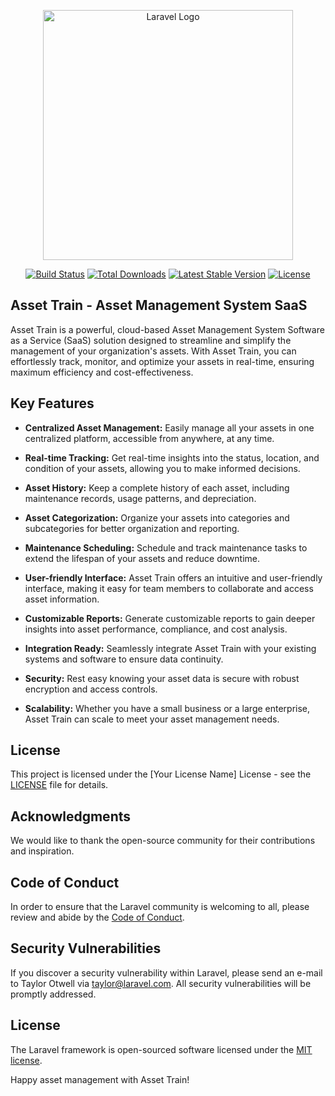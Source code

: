 <p align="center"><a href="https://laravel.com" target="_blank"><img src="https://raw.githubusercontent.com/laravel/art/master/logo-lockup/5%20SVG/2%20CMYK/1%20Full%20Color/laravel-logolockup-cmyk-red.svg" width="400" alt="Laravel Logo"></a></p>

<p align="center">
<a href="https://github.com/laravel/framework/actions"><img src="https://github.com/laravel/framework/workflows/tests/badge.svg" alt="Build Status"></a>
<a href="https://packagist.org/packages/laravel/framework"><img src="https://img.shields.io/packagist/dt/laravel/framework" alt="Total Downloads"></a>
<a href="https://packagist.org/packages/laravel/framework"><img src="https://img.shields.io/packagist/v/laravel/framework" alt="Latest Stable Version"></a>
<a href="https://packagist.org/packages/laravel/framework"><img src="https://img.shields.io/packagist/l/laravel/framework" alt="License"></a>
</p>

## Asset Train - Asset Management System SaaS

Asset Train is a powerful, cloud-based Asset Management System Software as a Service (SaaS) solution designed to streamline and simplify the management of your organization's assets. With Asset Train, you can effortlessly track, monitor, and optimize your assets in real-time, ensuring maximum efficiency and cost-effectiveness.

## Key Features

- **Centralized Asset Management:** Easily manage all your assets in one centralized platform, accessible from anywhere, at any time.

- **Real-time Tracking:** Get real-time insights into the status, location, and condition of your assets, allowing you to make informed decisions.

- **Asset History:** Keep a complete history of each asset, including maintenance records, usage patterns, and depreciation.

- **Asset Categorization:** Organize your assets into categories and subcategories for better organization and reporting.

- **Maintenance Scheduling:** Schedule and track maintenance tasks to extend the lifespan of your assets and reduce downtime.

- **User-friendly Interface:** Asset Train offers an intuitive and user-friendly interface, making it easy for team members to collaborate and access asset information.

- **Customizable Reports:** Generate customizable reports to gain deeper insights into asset performance, compliance, and cost analysis.

- **Integration Ready:** Seamlessly integrate Asset Train with your existing systems and software to ensure data continuity.

- **Security:** Rest easy knowing your asset data is secure with robust encryption and access controls.

- **Scalability:** Whether you have a small business or a large enterprise, Asset Train can scale to meet your asset management needs.



## License

This project is licensed under the [Your License Name] License - see the [LICENSE](LICENSE) file for details.

## Acknowledgments

We would like to thank the open-source community for their contributions and inspiration.



## Code of Conduct

In order to ensure that the Laravel community is welcoming to all, please review and abide by the [Code of Conduct](https://laravel.com/docs/contributions#code-of-conduct).

## Security Vulnerabilities

If you discover a security vulnerability within Laravel, please send an e-mail to Taylor Otwell via [taylor@laravel.com](mailto:taylor@laravel.com). All security vulnerabilities will be promptly addressed.

## License

The Laravel framework is open-sourced software licensed under the [MIT license](https://opensource.org/licenses/MIT).

Happy asset management with Asset Train!
